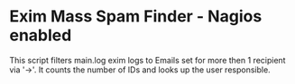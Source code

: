
# Exim Mass Spam Finder - Nagios enabled

This script filters main.log exim logs to Emails set for more then 1 recipient via '->'. It counts the number of IDs and looks up the user responsible.



